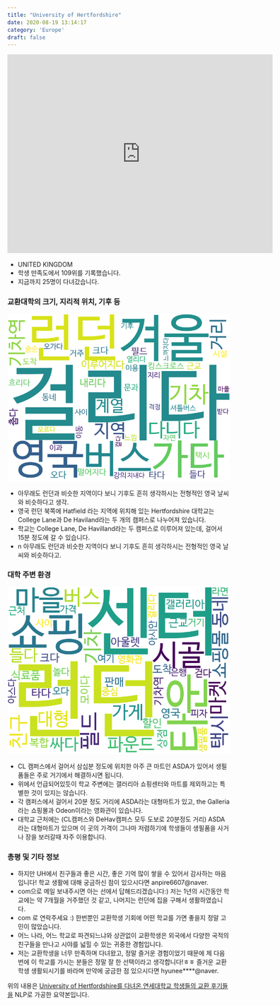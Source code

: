 ```yaml
---
title: "University of Hertfordshire"
date: 2020-08-19 13:14:17
category: 'Europe'
draft: false
---
```


<iframe
width="600"
height="450"
frameborder="0" style="border:0"
src="https://www.google.com/maps/embed/v1/place?key=AIzaSyC9e1AME-pVmWC4hBpFdu5S4dKzyepa3HQ&q=University+of+Hertfordshire&center=51.7613666,-0.2482209&zoom=14" allowfullscreen>
</iframe>

* UNITED KINGDOM
* 학생 만족도에서 109위를 기록했습니다.
* 지금까지 25명이 다녀갔습니다. 

### 교환대학의 크기, 지리적 위치, 기후 등

![gen_info-WordCloud](../univ_wordclouds_okt/gen_info/GB000032_gen_info_okt.png)

* 아무래도 런던과 비슷한 지역이다 보니 기후도 흔히 생각하시는 전형적인 영국 날씨와 비슷하다고 생각.
* 영국 런던 북쪽에 Hatfield 라는 지역에 위치해 있는 Hertfordshire 대학교는 College Lane과 De Haviland라는 두 개의 캠퍼스로 나누어져 있습니다.
* 학교는 College Lane, De Havilland라는 두 캠퍼스로 이루어져 있는데, 걸어서 15분 정도에 갈 수 있습니다.
* n 아무래도 런던과 비슷한 지역이다 보니 기후도 흔히 생각하시는 전형적인 영국 날씨와 비슷하다고.


### 대학 주변 환경

![env_info-WordCloud](../univ_wordclouds_okt/env_info/GB000032_env_info_okt.png)

* CL 캠퍼스에서 걸어서 삼십분 정도에 위치한 아주 큰 마트인 ASDA가 있어서 생필품들은 주로 거기에서 해결하시면 됩니다.
* 위에서 언급되어있듯이 학교 주변에는 갤러리아 쇼핑센터와 마트를 제외하고는 특별한 것이 있지는 않습니다.
* 각 캠퍼스에서 걸어서 20분 정도 거리에 ASDA라는 대형마트가 있고, the Galleria라는 쇼핑몰과 Odeon이라는 영화관이 있습니다.
* 대학교 근처에는 (CL캠퍼스와 DeHav캠퍼스 모두 도보로 20분정도 거리) ASDA라는 대형마트가 있으며 이 곳의 가격이 그나마 저렴하기에 학생들이 생필품을 사거나 장을 보러갈때 자주 이용합니다.


### 총평 및 기타 정보 
* 하지만 UH에서 친구들과 좋은 시간, 좋은 기억 많이 쌓을 수 있어서 감사하는 마음입니다! 학교 생활에 대해 궁금하신 점이 있으시다면 anpire6607@naver.
* com으로 메일 보내주시면 아는 선에서 답해드리겠습니다:) 저는 1년의 시간동안 학교에는 약 7개월을 거주했던 것 같고, 나머지는 런던에 집을 구해서 생활하였습니다.
* com 로 연락주세요 :) 한번뿐인 교환학생 기회에 어떤 학교를 가면 좋을지 정말 고민이 많았습니다.
* 어느 나라, 어느 학교로 파견되느냐와 상관없이 교환학생은 외국에서 다양한 국적의 친구들을 만나고 시야를 넓힐 수 있는 귀중한 경험입니다.
* 저는 교환학생을 너무 만족하며 다녀왔고, 정말 즐거운 경험이었기 때문에 제 다음 번에 이 학교를 가시는 분들은 정말 잘 한 선택이라고 생각합니다!ㅎㅎ 즐거운 교환학생 생활되시기를 바라며 만약에 궁금한 점 있으시다면 hyunee****@naver.


위의 내용은 [University of Hertfordshire를 다녀온 연세대학교 학생들의 교환 후기들을](http://oia.yonsei.ac.kr/partner/expReport.asp?ucode=GB000032&bgbn=A) NLP로 가공한 요약본입니다. 

